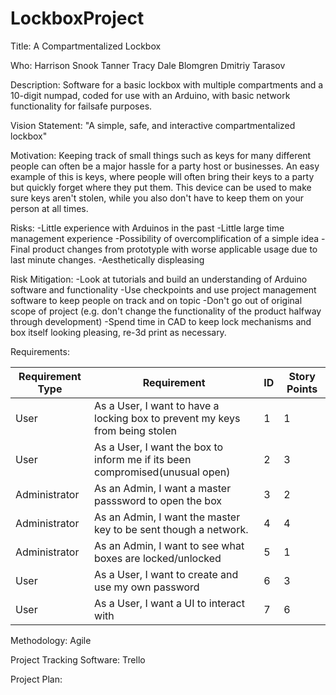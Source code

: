 # LockboxProject
Title:  A Compartmentalized Lockbox

Who: 	Harrison Snook
	Tanner Tracy
	Dale Blomgren
	Dmitriy Tarasov

Description:
	Software for a basic lockbox with multiple compartments and a 10-digit numpad, coded for use with an Arduino, with basic network functionality for failsafe purposes.

Vision Statement:
	"A simple, safe, and interactive compartmentalized lockbox"	

Motivation:
	Keeping track of small things such as keys for many different people can often be a major hassle for a party host or businesses. An easy example of this is keys, where people will often bring their keys to a party but quickly forget where they put them. This device can be used to make sure keys aren't stolen, while you also don't have to keep them on your person at all times.

Risks:
	-Little experience with Arduinos in the past
	-Little large time management experience
	-Possibility of overcomplification of a simple idea
	-Final product changes from prototyple with worse applicable usage due to last minute changes.
	-Aesthetically displeasing

Risk Mitigation:
	-Look at tutorials and build an understanding of Arduino software and functionality
	-Use checkpoints and use project management software to keep people on track and on topic
	-Don't go out of original scope of project (e.g. don't change the functionality of the product halfway through development)
	-Spend time in CAD to keep lock mechanisms and box itself looking pleasing, re-3d print as necessary.

Requirements:

Requirement Type | Requirement	| ID	| Story Points	|	
---------------- | --------------------------------------------------------------------------------- | ----- | ------------- |
User		 | As a User, I want to have a locking box to prevent my keys from being stolen | 1 | 1 | 
User		 | As a User, I want the box to inform me if its been compromised(unusual open) | 2 | 3 |
Administrator	 | As an Admin, I want a master passsword to open the box | 3 | 2 | 
Administrator	 | As an Admin, I want the master key to be sent though a network. | 4 | 4 |
Administrator    | As an Admin, I want to see what boxes are locked/unlocked | 5 | 1 | 
User             | As a User, I want to create and use my own password | 6 | 3|
User             | As a User, I want a UI to interact with | 7 | 6 |

Methodology:
Agile

Project Tracking Software:
Trello

Project Plan:

